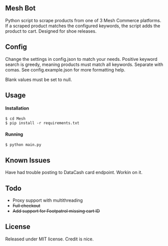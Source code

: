 ## Mesh Bot

Python script to scrape products from one of 3 Mesh Commerce platforms. If a scraped product matches the configured 
keywords, the script adds the product to cart. Designed for shoe releases.

## Config

Change the settings in config.json to match your needs. Positive keyword search is greedy, meaning products must match
all keywords. Separate with comas. See config.example.json for more formatting help.

Blank values must be set to null. 

## Usage

#### Installation

```
$ cd Mesh
$ pip install -r requirements.txt
```

#### Running

```
$ python main.py
```

## Known Issues

Have had trouble posting to DataCash card endpoint. Workin on it.

## Todo

* Proxy support with multithreading
* ~~Full checkout~~
* ~~Add support for Footpatrol missing cart ID~~


## License

Released under MIT license. Credit is nice.